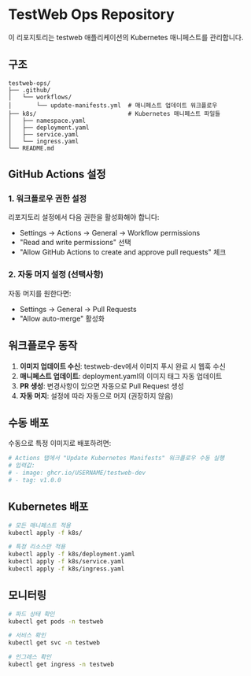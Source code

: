 # TestWeb Ops Repository

이 리포지토리는 testweb 애플리케이션의 Kubernetes 매니페스트를 관리합니다.

## 구조

```
testweb-ops/
├── .github/
│   └── workflows/
│       └── update-manifests.yml  # 매니페스트 업데이트 워크플로우
├── k8s/                          # Kubernetes 매니페스트 파일들
│   ├── namespace.yaml
│   ├── deployment.yaml
│   ├── service.yaml
│   └── ingress.yaml
└── README.md
```

## GitHub Actions 설정

### 1. 워크플로우 권한 설정

리포지토리 설정에서 다음 권한을 활성화해야 합니다:
- Settings → Actions → General → Workflow permissions
- "Read and write permissions" 선택
- "Allow GitHub Actions to create and approve pull requests" 체크

### 2. 자동 머지 설정 (선택사항)

자동 머지를 원한다면:
- Settings → General → Pull Requests
- "Allow auto-merge" 활성화

## 워크플로우 동작

1. **이미지 업데이트 수신**: testweb-dev에서 이미지 푸시 완료 시 웹훅 수신
2. **매니페스트 업데이트**: deployment.yaml의 이미지 태그 자동 업데이트
3. **PR 생성**: 변경사항이 있으면 자동으로 Pull Request 생성
4. **자동 머지**: 설정에 따라 자동으로 머지 (권장하지 않음)

## 수동 배포

수동으로 특정 이미지로 배포하려면:

```bash
# Actions 탭에서 "Update Kubernetes Manifests" 워크플로우 수동 실행
# 입력값:
# - image: ghcr.io/USERNAME/testweb-dev
# - tag: v1.0.0
```

## Kubernetes 배포

```bash
# 모든 매니페스트 적용
kubectl apply -f k8s/

# 특정 리소스만 적용
kubectl apply -f k8s/deployment.yaml
kubectl apply -f k8s/service.yaml
kubectl apply -f k8s/ingress.yaml
```

## 모니터링

```bash
# 파드 상태 확인
kubectl get pods -n testweb

# 서비스 확인
kubectl get svc -n testweb

# 인그레스 확인
kubectl get ingress -n testweb
```

